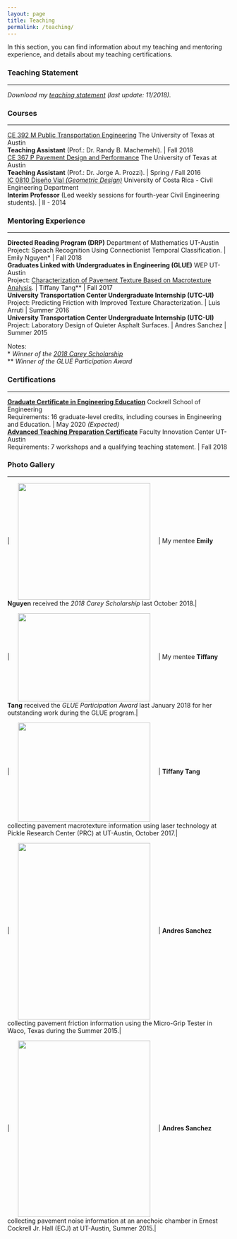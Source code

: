 ```yaml
---
layout: page
title: Teaching
permalink: /teaching/
---
```


In this section, you can find information about my teaching and mentoring experience, and details about my teaching certifications.

### Teaching Statement
___
<i>Download my [teaching statement](/downloads/teaching_statement.pdf) (last update: 11/2018).</i>

### Courses
___

[CE 392 M Public Transportation Engineering](/downloads/2018_syllabus.pdf) The University of Texas at Austin <br><b>Teaching Assistant</b> (Prof.: Dr. Randy B. Machemehl). | Fall 2018 <br>
[CE 367 P Pavement Design and Performance](/downloads/2016_syllabus.pdf) The University of Texas at Austin <br><b>Teaching Assistant</b> (Prof.: Dr. Jorge A. Prozzi). | Spring / Fall 2016 <br>
[IC 0810 Diseño Vial <i>(Geometric Design)</i>](/downloads/2014_programa.pdf) University of Costa Rica - Civil Engineering Department <br><b>Interim Professor</b> (Led weekly sessions for fourth-year Civil Engineering students). | II - 2014 <br>

### Mentoring Experience
___

<b>Directed Reading Program (DRP)</b> Department of Mathematics UT-Austin<br> Project: Speach Recognition Using Connectionist Temporal Classification. | Emily Nguyen*  | Fall 2018<br>
<b>Graduates Linked with Undergraduates in Engineering (GLUE)</b> WEP UT-Austin<br> Project: [Characterization of Pavement Texture Based on Macrotexture Analysis](/downloads/2017_GLUE.pdf). | Tiffany Tang** | Fall 2017<br>
<b>University Transportation Center Undergraduate Internship (UTC-UI)</b><br> Project: Predicting Friction with Improved Texture Characterization. | Luis Arruti | Summer 2016<br>
<b>University Transportation Center Undergraduate Internship (UTC-UI)</b><br> Project: Laboratory Design of Quieter Asphalt Surfaces. | Andres Sanchez | Summer 2015

Notes:<br>
*<i>   Winner of the [2018 Carey Scholarship](https://www.ices.utexas.edu/about/news/531/)</i><br>
** <i>Winner of the GLUE Participation Award</i>


### Certifications
___

<b>[Graduate Certificate in Engineering Education](http://www.engr.utexas.edu/graduate/certificate-engineering-education)</b> Cockrell School of Engineering<br>Requirements: 16 graduate-level credits, including courses in Engineering and Education. | May 2020 <i>(Expected)</i> <br>
<b>[Advanced Teaching Preparation Certificate](https://facultyinnovate.utexas.edu/gsd)</b> Faculty Innovation Center UT-Austin<br>Requirements: 7 workshops and a qualifying teaching statement. | Fall 2018<br>

### Photo Gallery
___

| <img src="../assets/pictures/Emily.jpg" ALIGN="center" style="margin:0px 15px ; width:300px; height:264px;"/> 
| My mentee <b>Emily Nguyen</b> received the <i>2018 Carey Scholarship</i> last October 2018.|

| <img src="../assets/pictures/Tiffany_1.jpg" ALIGN="center" style="margin:0px 15px ; width:300px; height:200px;"/> 
| My mentee <b>Tiffany Tang</b> received the <i>GLUE Participation Award</i> last January 2018 for her outstanding work during the GLUE program.|

| <img src="../assets/pictures/Tiffany_2.jpg" ALIGN="center" style="margin:0px 15px ; width:300px; height:225px;"/> |
<b>Tiffany Tang</b> collecting pavement macrotexture information using laser technology at Pickle Research Center (PRC) at UT-Austin, October 2017.|

| <img src="../assets/pictures/Andy_1.jpg" ALIGN="center" style="margin:0px 15px ; width:300px; height:400px;"/> | 
<b>Andres Sanchez</b> collecting pavement friction information using the Micro-Grip Tester in Waco, Texas during the Summer 2015.|

| <img src="../assets/pictures/Andy_2.jpg" ALIGN="center" style="margin:0px 15px ; width:300px; height:400px;"/> | 
<b>Andres Sanchez</b> collecting pavement noise information at an anechoic chamber in Ernest Cockrell Jr. Hall (ECJ) at UT-Austin, Summer 2015.|
